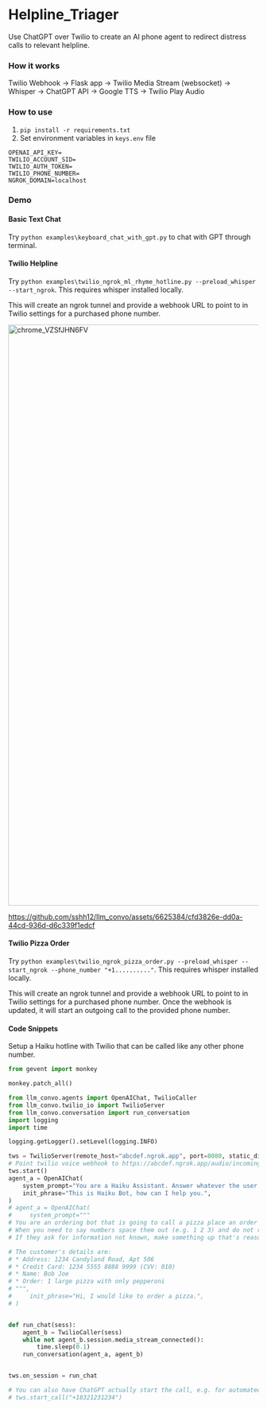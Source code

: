 # Helpline_Triager

Use ChatGPT over Twilio to create an AI phone agent to redirect distress calls to relevant helpline.

### How it works

Twilio Webhook -> Flask app -> Twilio Media Stream (websocket) -> Whisper -> ChatGPT API -> Google TTS -> Twilio Play Audio

### How to use

1. `pip install -r requirements.txt`
2. Set environment variables in `keys.env` file

```
OPENAI_API_KEY=
TWILIO_ACCOUNT_SID=
TWILIO_AUTH_TOKEN=
TWILIO_PHONE_NUMBER=
NGROK_DOMAIN=localhost
```


### Demo

#### Basic Text Chat

Try `python examples\keyboard_chat_with_gpt.py` to chat with GPT through terminal.

#### Twilio Helpline

Try `python examples\twilio_ngrok_ml_rhyme_hotline.py --preload_whisper --start_ngrok`. This requires whisper installed locally.

This will create an ngrok tunnel and provide a webhook URL to point to in Twilio settings for a purchased phone number.

<img width="1169" alt="chrome_VZSfJHN6FV" src="https://github.com/sshh12/llm_convo/assets/6625384/1fe9468d-0eb3-4309-9b81-1d2f3d02c353">

https://github.com/sshh12/llm_convo/assets/6625384/cfd3826e-dd0a-44cd-936d-d6c339f1edcf

#### Twilio Pizza Order

Try `python examples\twilio_ngrok_pizza_order.py --preload_whisper --start_ngrok --phone_number "+1.........."`. This requires whisper installed locally.

This will create an ngrok tunnel and provide a webhook URL to point to in Twilio settings for a purchased phone number. Once the webhook is updated, it will start an outgoing call to the provided phone number.

#### Code Snippets

Setup a Haiku hotline with Twilio that can be called like any other phone number.

```python
from gevent import monkey

monkey.patch_all()

from llm_convo.agents import OpenAIChat, TwilioCaller
from llm_convo.twilio_io import TwilioServer
from llm_convo.conversation import run_conversation
import logging
import time

logging.getLogger().setLevel(logging.INFO)

tws = TwilioServer(remote_host="abcdef.ngrok.app", port=8080, static_dir=r"/path/to/static")
# Point twilio voice webhook to https://abcdef.ngrok.app/audio/incoming-voice
tws.start()
agent_a = OpenAIChat(
    system_prompt="You are a Haiku Assistant. Answer whatever the user wants but always in a rhyming Haiku.",
    init_phrase="This is Haiku Bot, how can I help you.",
)
# agent_a = OpenAIChat(
#     system_prompt="""
# You are an ordering bot that is going to call a pizza place an order a pizza.
# When you need to say numbers space them out (e.g. 1 2 3) and do not respond with abbreviations.
# If they ask for information not known, make something up that's reasonable.

# The customer's details are:
# * Address: 1234 Candyland Road, Apt 506
# * Credit Card: 1234 5555 8888 9999 (CVV: 010)
# * Name: Bob Joe
# * Order: 1 large pizza with only pepperoni
# """,
#     init_phrase="Hi, I would like to order a pizza.",
# )


def run_chat(sess):
    agent_b = TwilioCaller(sess)
    while not agent_b.session.media_stream_connected():
        time.sleep(0.1)
    run_conversation(agent_a, agent_b)


tws.on_session = run_chat

# You can also have ChatGPT actually start the call, e.g. for automated ordering
# tws.start_call("+18321231234")
```
